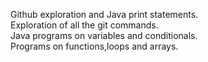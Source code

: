 Github exploration and Java print statements.<br>
Exploration of all the git commands.<br>
Java programs on variables and conditionals.<br>
Programs on functions,loops and arrays.